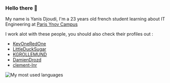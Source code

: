 ### Hello there 👋
My name is Yanis Djoudi, I'm a 23 years old french student learning about IT Engineering at [Paris Ynov Campus](https://www.ynov-paris.com/)

I work alot with these people, you should also check their profiles out :
- [KevOneRedOne](https://github.com/KevOneRedOne)
- [LittleDuckSugar](https://github.com/LittleDuckSugar)
- [KGROLLEMUND](https://github.com/KGROLLEMUND)
- [DamienDrozd](https://github.com/DamienDrozd)
- [clement-lnr](https://github.com/clement-lnr)

![My most used languages](https://github-readme-stats.vercel.app/api/top-langs/?username=tadayoshi123&layout=compact)

<!--
**Tadayoshi123/tadayoshi123** is a ✨ _special_ ✨ repository because its `README.md` (this file) appears on your GitHub profile.

Here are some ideas to get you started:

- 🔭 I’m currently working on ...
- 🌱 I’m currently learning ...
- 👯 I’m looking to collaborate on ...
- 🤔 I’m looking for help with ...
- 💬 Ask me about ...
- 📫 How to reach me: ...
- 😄 Pronouns: ...
- ⚡ Fun fact: ...
-->

